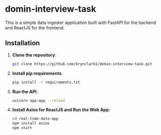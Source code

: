 # domin-interview-task

This is a simple data ingester application built with FastAPI for the backend and ReactJS for the frontend.

## Installation

1. **Clone the repository**:

   ```bash
   git clone https://github.com/brynclark1/domin-interview-task.git

2. **Install pip requirements**:

   ```bash
   pip install -r requirements.txt

3. **Run the API**:

   ```bash
   uvicorn app:app --reload
   

4. **Install Axios for ReactJS and Run the Web App**:

   ```bash
   cd real-time-data-app
   npm install axios
   npm start


